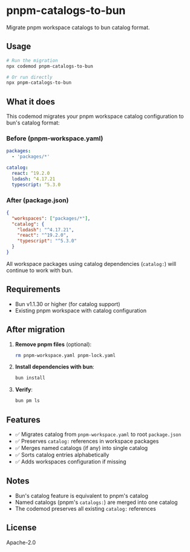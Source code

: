 # pnpm-catalogs-to-bun

Migrate pnpm workspace catalogs to bun catalog format.

## Usage

```bash
# Run the migration
npx codemod pnpm-catalogs-to-bun

# Or run directly
npx pnpm-catalogs-to-bun
```

## What it does

This codemod migrates your pnpm workspace catalog configuration to bun's catalog format:

### Before (pnpm-workspace.yaml)

```yaml
packages:
  - 'packages/*'

catalog:
  react: ^19.2.0
  lodash: ^4.17.21
  typescript: ^5.3.0
```

### After (package.json)

```json
{
  "workspaces": ["packages/*"],
  "catalog": {
    "lodash": "^4.17.21",
    "react": "^19.2.0",
    "typescript": "^5.3.0"
  }
}
```

All workspace packages using catalog dependencies (`catalog:`) will continue to work with bun.

## Requirements

- Bun v1.1.30 or higher (for catalog support)
- Existing pnpm workspace with catalog configuration

## After migration

1. **Remove pnpm files** (optional):
   ```bash
   rm pnpm-workspace.yaml pnpm-lock.yaml
   ```

2. **Install dependencies with bun**:
   ```bash
   bun install
   ```

3. **Verify**:
   ```bash
   bun pm ls
   ```

## Features

- ✅ Migrates catalog from `pnpm-workspace.yaml` to root `package.json`
- ✅ Preserves `catalog:` references in workspace packages
- ✅ Merges named catalogs (if any) into single catalog
- ✅ Sorts catalog entries alphabetically
- ✅ Adds workspaces configuration if missing

## Notes

- Bun's catalog feature is equivalent to pnpm's catalog
- Named catalogs (pnpm's `catalogs:`) are merged into one catalog
- The codemod preserves all existing `catalog:` references

## License

Apache-2.0
